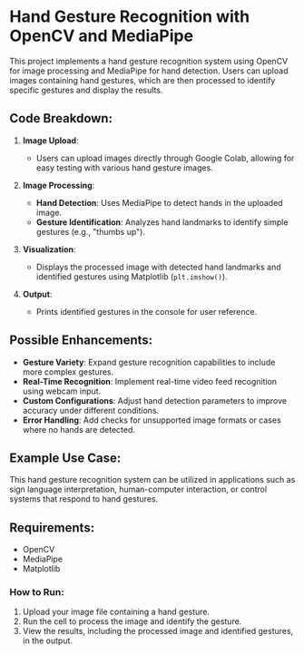 # Hand Gesture Recognition with OpenCV and MediaPipe

This project implements a hand gesture recognition system using OpenCV for image processing and MediaPipe for hand detection. Users can upload images containing hand gestures, which are then processed to identify specific gestures and display the results.

## Code Breakdown:

1. **Image Upload**:
   - Users can upload images directly through Google Colab, allowing for easy testing with various hand gesture images.

2. **Image Processing**:
   - **Hand Detection**: Uses MediaPipe to detect hands in the uploaded image.
   - **Gesture Identification**: Analyzes hand landmarks to identify simple gestures (e.g., "thumbs up").

3. **Visualization**:
   - Displays the processed image with detected hand landmarks and identified gestures using Matplotlib (`plt.imshow()`).

4. **Output**:
   - Prints identified gestures in the console for user reference.

## Possible Enhancements:
- **Gesture Variety**: Expand gesture recognition capabilities to include more complex gestures.
- **Real-Time Recognition**: Implement real-time video feed recognition using webcam input.
- **Custom Configurations**: Adjust hand detection parameters to improve accuracy under different conditions.
- **Error Handling**: Add checks for unsupported image formats or cases where no hands are detected.

## Example Use Case:
This hand gesture recognition system can be utilized in applications such as sign language interpretation, human-computer interaction, or control systems that respond to hand gestures.

## Requirements:
- OpenCV
- MediaPipe
- Matplotlib

### How to Run:
1. Upload your image file containing a hand gesture.
2. Run the cell to process the image and identify the gesture.
3. View the results, including the processed image and identified gestures, in the output.
